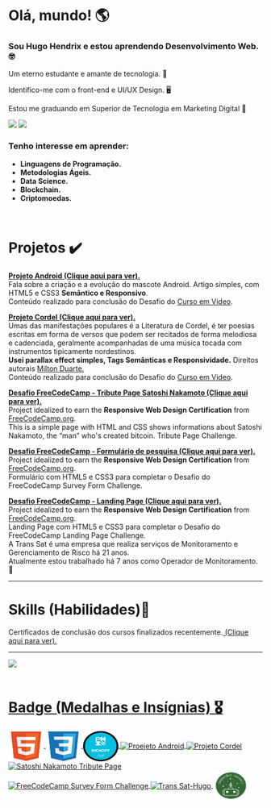 <h1> Olá, mundo! 🌎</h1>
<h3>Sou Hugo Hendrix e estou aprendendo Desenvolvimento Web. 🤓</h3>

<p>Um eterno estudante e amante de tecnologia. 🧠</p>
<p>Identifico-me com o front-end e UI/UX Design. 🖥️ </p>
<p>Estou me graduando em Superior de Tecnologia em Marketing Digital 🚀</p>
<a href = "mailto:hugohendrixc@gmail.com"><img src="https://img.shields.io/badge/Gmail-D14836?style=for-the-badge&logo=gmail&logoColor=white" target="_blank"></a>
  <a href="https://www.linkedin.com/in/hugohendrix" target="_blank"><img src="https://img.shields.io/badge/-LinkedIn-%230077B5?style=for-the-badge&logo=linkedin&logoColor=white" target="_blank"></a> 

<p><h3>Tenho interesse em aprender: </h3> 
 <ul>
   <li><strong>Linguagens de Programação.</strong></li>
   <li><strong>Metodologias Ágeis.</strong></li>
   <li><strong>Data Science.</strong></li>
   <li><strong>Blockchain.</strong></li>
   <li><strong>Criptomoedas.</strong></li></p>
  </ul>
<br>
<div">
<h1>Projetos ✔️</h1>
<p><strong> <a href="https://hugohendrix.github.io/projeto-android/" target="_blank">Projeto Android (Clique aqui para ver).</a></strong>
  <br>Fala sobre a criação e a evolução do mascote Android. Artigo simples, com HTML5 e CSS3 <strong>Semântico e Responsivo</strong>. 
  <br>Conteúdo realizado para conclusão do Desafio do <a href="https://www.cursoemvideo.com/">Curso em Video</a>.</p>
 
 <p><strong> <a href="https://hugohendrix.github.io/projeto-cordel/" target="_blank">Projeto Cordel (Clique aqui para ver).</a></strong> 
  <br>Umas das manifestações populares é a Literatura de Cordel, é ter poesias escritas em forma de versos que podem ser recitados de forma melodiosa e cadenciada, geralmente acompanhadas de uma música tocada com instrumentos tipicamente nordestinos. <strong> <br>Usei parallax effect simples, Tags Semânticas e Responsividade.</strong> Direitos autorais <a href="https://www.recantodasletras.com.br/poesias/3186743">Milton Duarte.</a> 
<br>Conteúdo realizado para conclusão do Desafio do <a href="https://www.cursoemvideo.com/">Curso em Video</a>. </p>
 
 <p><strong><a href="https://codepen.io/hugo_hendrix/full/PoOoRdZ">Desafio FreeCodeCamp - Tribute Page Satoshi Nakamoto (Clique aqui para ver).</a></strong>
  <br>Project idealized to earn the <strong>Responsive Web Design Certification</strong> from  <a href="https://www.freecodecamp.org/learn/">FreeCodeCamp.org</a>.
<br>This is a simple page with HTML and CSS shows informations about Satoshi Nakamoto, the “man” who's created bitcoin. Tribute Page Challenge. </p> 


 <p><strong><a href="https://codepen.io/hugo_hendrix/full/JjOdbwE">Desafio FreeCodeCamp - Formulário de pesquisa (Clique aqui para ver).</a></strong>
  <br>Project idealized to earn the <strong>Responsive Web Design Certification</strong> from  <a href="https://www.freecodecamp.org/learn/">FreeCodeCamp.org</a>.
<br> Formulário com HTML5 e CSS3 para completar o Desafio do FreeCodeCamp Survey Form Challenge.</p> 

 <p><strong><a href="https://codepen.io/hugo_hendrix/full/ExbPpGN">Desafio FreeCodeCamp - Landing Page (Clique aqui para ver).</a></strong>
  <br>Project idealized to earn the <strong>Responsive Web Design Certification</strong> from  <a href="https://www.freecodecamp.org/learn/">FreeCodeCamp.org</a>.
<br> Landing Page com HTML5 e CSS3 para completar o Desafio do FreeCodeCamp Landing Page Challenge.<br> 
A Trans Sat é uma empresa que realiza serviços de Monitoramento e Gerenciamento de Risco há 21 anos.<br>
Atualmente estou trabalhado há 7 anos como Operador de Monitoramento. 💙</p>


</div>  
<hr>
<h1>Skills (Habilidades)💪 </h1>
  <p>Certificados de conclusão dos cursos finalizados recentemente.<a href="https://github.com/HugoHendrix/Certificados" target="_blank"> (Clique aqui para ver).</a></p>
  <hr>
<div align="left">
  <a href="https://github.com/hugohendrix">
  <img height="180em" src="https://github-readme-stats.vercel.app/api/top-langs/?username=hugohendrix&layout=compact&langs_count=7&theme=dark"/>
    <div style="display: inline_block"><br>
      
      
  <h1>Badge (Medalhas e Insígnias) 🎖️</h1>
  <img align="center" alt="hugo-HTML" title="HTML5" height="60" width="70" src="https://raw.githubusercontent.com/devicons/devicon/master/icons/html5/html5-original.svg">
      
  
  <img align="center" alt="hugo-CSS" title="CSS3" height="60" width="70" src="https://raw.githubusercontent.com/devicons/devicon/master/icons/css3/css3-original.svg">
  
  <img align="center" alt="Kickoff Badge (Gerenciamento de projetos Ágil)" title="Kickoff Badge (Gerenciamento de projetos Ágil)" height="60" width="70" src="https://raw.githubusercontent.com/HugoHendrix/Certificados/5a1b7976c332b38e904e54ae87c8a95b749eb3f9/Desenvolvimento%20Pessoal/Kickoff-Badge.png">
  
  <img align="center" alt="Proejeto Android" title="Projeto Android - Desafio do Curso em Video"  height="60" width="70" src="https://camo.githubusercontent.com/1627b8586a22db3a6a8f38d9b9a51a79ea3e2b1542619c84d953773a9c07e778/68747470733a2f2f69636f6e617263686976652e636f6d2f646f776e6c6f61642f6938333831392f64657369676e626f6c74732f637574652d736f6369616c2d323031342f416e64726f69642e69636f">
      
 <img align="center" alt="Projeto Cordel" title="Projeto Cordel - Desafio do Curso em Video" height="60" width="70" src="https://www.pikpng.com/pngl/b/313-3136065_desert-image-illustration-cacto-xilogravura-png-clipart.png">
      
  <img align="center" alt="Satoshi Nakamoto Tribute Page" title="Satoshi Nakamoto Badge - FreeCodeCamp Tribute Page Challenge" height="60" width="70" src="https://i.pinimg.com/originals/6a/7b/bb/6a7bbb8063269c2a3cd17647b49790ea.png">

   <img align="center" alt="FreeCodeCamp Survey Form Challenge" title="FreeCodeCamp Survey Form Challenge." height="60" width="70" src="https://freeiconshop.com/wp-content/uploads/edd/search-var-flat.png">    
    
 <img align="center" alt="Trans Sat-Hugo" title="Trans Sat Badge - FreeCodeCamp Landing Page Challenge" height="60" width="70" src="https://www.grtranssat.com.br/images/favicn-256.png">
 

  <img align="center" alt="Camper Badge" title="FreeCodeCamp Badge - 300 hours Responsive Web Design Certification"  height="60" width="70"               src="https://raw.githubusercontent.com/HugoHendrix/Certificados/a7d92eabf1fe9f8c7b767c8845282f90c9d421ea/Dev/CamperBot-removebg-preview.png">     
</div>
</div>

##
